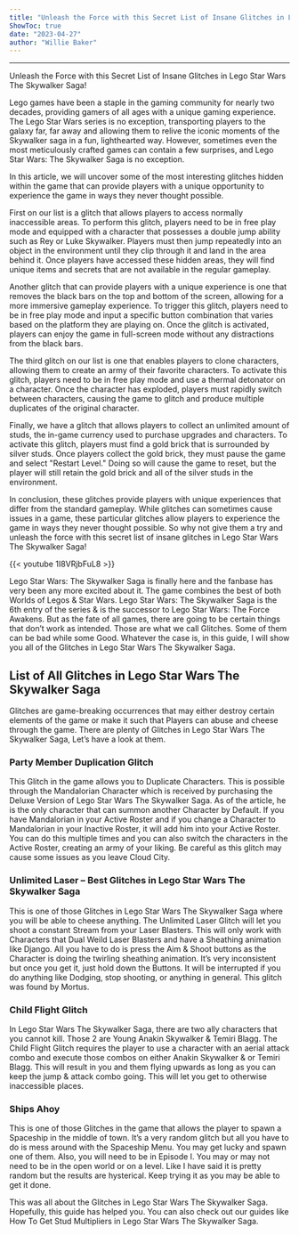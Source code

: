 ```yaml
---
title: "Unleash the Force with this Secret List of Insane Glitches in Lego Star Wars The Skywalker Saga!"
ShowToc: true 
date: "2023-04-27"
author: "Willie Baker"
---
```

*****
Unleash the Force with this Secret List of Insane Glitches in Lego Star Wars The Skywalker Saga!

Lego games have been a staple in the gaming community for nearly two decades, providing gamers of all ages with a unique gaming experience. The Lego Star Wars series is no exception, transporting players to the galaxy far, far away and allowing them to relive the iconic moments of the Skywalker saga in a fun, lighthearted way. However, sometimes even the most meticulously crafted games can contain a few surprises, and Lego Star Wars: The Skywalker Saga is no exception.

In this article, we will uncover some of the most interesting glitches hidden within the game that can provide players with a unique opportunity to experience the game in ways they never thought possible.

First on our list is a glitch that allows players to access normally inaccessible areas. To perform this glitch, players need to be in free play mode and equipped with a character that possesses a double jump ability such as Rey or Luke Skywalker. Players must then jump repeatedly into an object in the environment until they clip through it and land in the area behind it. Once players have accessed these hidden areas, they will find unique items and secrets that are not available in the regular gameplay.

Another glitch that can provide players with a unique experience is one that removes the black bars on the top and bottom of the screen, allowing for a more immersive gameplay experience. To trigger this glitch, players need to be in free play mode and input a specific button combination that varies based on the platform they are playing on. Once the glitch is activated, players can enjoy the game in full-screen mode without any distractions from the black bars.

The third glitch on our list is one that enables players to clone characters, allowing them to create an army of their favorite characters. To activate this glitch, players need to be in free play mode and use a thermal detonator on a character. Once the character has exploded, players must rapidly switch between characters, causing the game to glitch and produce multiple duplicates of the original character.

Finally, we have a glitch that allows players to collect an unlimited amount of studs, the in-game currency used to purchase upgrades and characters. To activate this glitch, players must find a gold brick that is surrounded by silver studs. Once players collect the gold brick, they must pause the game and select "Restart Level." Doing so will cause the game to reset, but the player will still retain the gold brick and all of the silver studs in the environment.

In conclusion, these glitches provide players with unique experiences that differ from the standard gameplay. While glitches can sometimes cause issues in a game, these particular glitches allow players to experience the game in ways they never thought possible. So why not give them a try and unleash the force with this secret list of insane glitches in Lego Star Wars The Skywalker Saga!

{{< youtube 1I8VRjbFuL8 >}} 



Lego Star Wars: The Skywalker Saga is finally here and the fanbase has very been any more excited about it. The game combines the best of both Worlds of Legos & Star Wars. Lego Star Wars: The Skywalker Saga is the 6th entry of the series & is the successor to Lego Star Wars: The Force Awakens. But as the fate of all games, there are going to be certain things that don’t work as intended. Those are what we call Glitches. Some of them can be bad while some Good. Whatever the case is, in this guide, I will show you all of the Glitches in Lego Star Wars The Skywalker Saga.
 
## List of All Glitches in Lego Star Wars The Skywalker Saga
 

 
Glitches are game-breaking occurrences that may either destroy certain elements of the game or make it such that Players can abuse and cheese through the game. There are plenty of Glitches in Lego Star Wars The Skywalker Saga, Let’s have a look at them.
 
### Party Member Duplication Glitch
 
This Glitch in the game allows you to Duplicate Characters. This is possible through the Mandalorian Character which is received by purchasing the Deluxe Version of Lego Star Wars The Skywalker Saga. As of the article, he is the only character that can summon another Character by Default. If you have Mandalorian in your Active Roster and if you change a Character to Mandalorian in your Inactive Roster, it will add him into your Active Roster. You can do this multiple times and you can also switch the characters in the Active Roster, creating an army of your liking. Be careful as this glitch may cause some issues as you leave Cloud City.
 
### Unlimited Laser – Best Glitches in Lego Star Wars The Skywalker Saga
 
This is one of those Glitches in Lego Star Wars The Skywalker Saga where you will be able to cheese anything. The Unlimited Laser Glitch will let you shoot a constant Stream from your Laser Blasters. This will only work with Characters that Dual Weild Laser Blasters and have a Sheathing animation like Django. All you have to do is press the Aim & Shoot buttons as the Character is doing the twirling sheathing animation. It’s very inconsistent but once you get it, just hold down the Buttons. It will be interrupted if you do anything like Dodging, stop shooting, or anything in general. This glitch was found by Mortus.
 
### Child Flight Glitch
 
In Lego Star Wars The Skywalker Saga, there are two ally characters that you cannot kill. Those 2 are Young Anakin Skywalker & Temiri Blagg. The Child Flight Glitch requires the player to use a character with an aerial attack combo and execute those combos on either Anakin Skywalker & or Temiri Blagg. This will result in you and them flying upwards as long as you can keep the jump & attack combo going. This will let you get to otherwise inaccessible places.
 
### Ships Ahoy
 
This is one of those Glitches in the game that allows the player to spawn a Spaceship in the middle of town. It’s a very random glitch but all you have to do is mess around with the Spaceship Menu. You may get lucky and spawn one of them. Also, you will need to be in Episode I. You may or may not need to be in the open world or on a level. Like I have said it is pretty random but the results are hysterical. Keep trying it as you may be able to get it done.
 
This was all about the Glitches in Lego Star Wars The Skywalker Saga. Hopefully, this guide has helped you. You can also check out our guides like How To Get Stud Multipliers in Lego Star Wars The Skywalker Saga.



